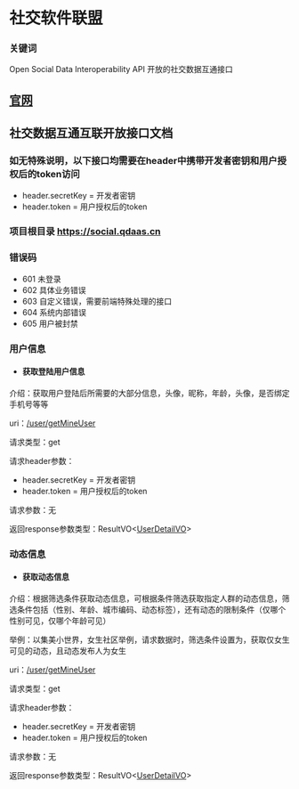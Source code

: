 # 社交软件联盟
### 关键词
Open Social Data Interoperability API
开放的社交数据互通接口

## [官网](https://shejiao.qingchiapp.com/)

## 社交数据互通互联开放接口文档

### 如无特殊说明，以下接口均需要在header中携带开发者密钥和用户授权后的token访问
* header.secretKey = 开发者密钥
* header.token = 用户授权后的token
### 项目根目录  https://social.qdaas.cn

### 错误码
* 601 未登录
* 602 具体业务错误
* 603 自定义错误，需要前端特殊处理的接口
* 604 系统内部错误
* 605 用户被封禁

### 用户信息 

* #### 获取登陆用户信息

 介绍：获取用户登陆后所需要的大部分信息，头像，昵称，年龄，头像，是否绑定手机号等等
  
 uri：[/user/getMineUser](https://social.qdaas.cn/user/getMineUser)

 请求类型：get

 请求header参数：
  * header.secretKey = 开发者密钥
  * header.token = 用户授权后的token

 请求参数：无

 返回response参数类型：ResultVO<[UserDetailVO](https://gitee.com/类的代码地址)>
      
### 动态信息

* #### 获取动态信息

 介绍：根据筛选条件获取动态信息，可根据条件筛选获取指定人群的动态信息，筛选条件包括（性别、年龄、城市编码、动态标签），还有动态的限制条件（仅哪个性别可见，仅哪个年龄可见）

 举例：以集美小世界，女生社区举例，请求数据时，筛选条件设置为，获取仅女生可见的动态，且动态发布人为女生

 uri：[/user/getMineUser](https://social.qdaas.cn/user/getMineUser)

 请求类型：get

 请求header参数：
  * header.secretKey = 开发者密钥
  * header.token = 用户授权后的token

 请求参数：无

 返回response参数类型：ResultVO<[UserDetailVO](https://gitee.com/类的代码地址)>
